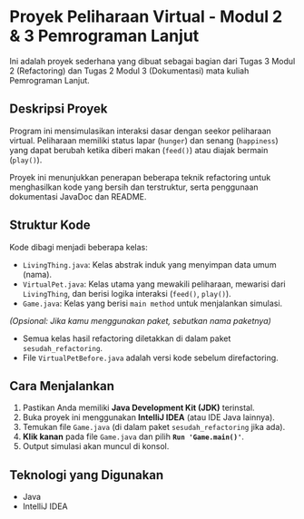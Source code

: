 # Proyek Peliharaan Virtual - Modul 2 & 3 Pemrograman Lanjut

Ini adalah proyek sederhana yang dibuat sebagai bagian dari Tugas 3 Modul 2 (Refactoring) dan Tugas 2 Modul 3 (Dokumentasi) mata kuliah Pemrograman Lanjut.

## Deskripsi Proyek

Program ini mensimulasikan interaksi dasar dengan seekor peliharaan virtual. Peliharaan memiliki status lapar (`hunger`) dan senang (`happiness`) yang dapat berubah ketika diberi makan (`feed()`) atau diajak bermain (`play()`).

Proyek ini menunjukkan penerapan beberapa teknik refactoring untuk menghasilkan kode yang bersih dan terstruktur, serta penggunaan dokumentasi JavaDoc dan README.

## Struktur Kode

Kode dibagi menjadi beberapa kelas:
* `LivingThing.java`: Kelas abstrak induk yang menyimpan data umum (nama).
* `VirtualPet.java`: Kelas utama yang mewakili peliharaan, mewarisi dari `LivingThing`, dan berisi logika interaksi (`feed()`, `play()`).
* `Game.java`: Kelas yang berisi `main method` untuk menjalankan simulasi.

*(Opsional: Jika kamu menggunakan paket, sebutkan nama paketnya)*
* Semua kelas hasil refactoring diletakkan di dalam paket `sesudah_refactoring`.
* File `VirtualPetBefore.java` adalah versi kode sebelum direfactoring.

## Cara Menjalankan

1.  Pastikan Anda memiliki **Java Development Kit (JDK)** terinstal.
2.  Buka proyek ini menggunakan **IntelliJ IDEA** (atau IDE Java lainnya).
3.  Temukan file `Game.java` (di dalam paket `sesudah_refactoring` jika ada).
4.  **Klik kanan** pada file `Game.java` dan pilih **`Run 'Game.main()'`**.
5.  Output simulasi akan muncul di konsol.

## Teknologi yang Digunakan

* Java
* IntelliJ IDEA
